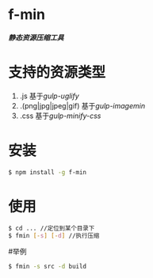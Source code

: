 # f-min
***静态资源压缩工具***

# 支持的资源类型
1. .js 基于*gulp-uglify*
2. .(png|jpg|jpeg|gif) 基于*gulp-imagemin*
3. .css 基于*gulp-minify-css*

# 安装
```bash
$ npm install -g f-min
```
# 使用
```bash
$ cd ... //定位到某个目录下
$ fmin [-s] [-d] //执行压缩
```
#举例
```bash
$ fmin -s src -d build
```